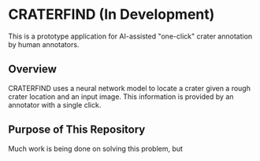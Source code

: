 # CRATERFIND (In Development)

This is a prototype application for AI-assisted "one-click" crater annotation by human annotators.

## Overview

CRATERFIND uses a neural network model to locate a crater given a rough crater location and an input image. This information is provided by an annotator with a single click.

## Purpose of This Repository

Much work is being done on solving this problem, but 
